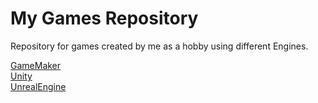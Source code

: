 # My Games Repository

Repository for games created by me as a hobby using different Engines.

[GameMaker](https://www.yoyogames.com/gamemaker)  
[Unity](https://unity.com)  
[UnrealEngine](https://www.unrealengine.com/)
